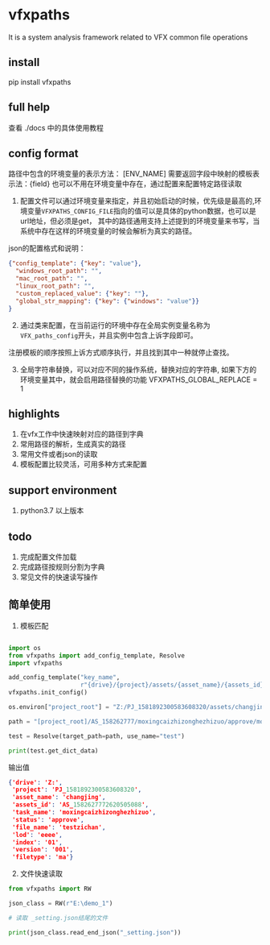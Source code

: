 # vfxpaths
It is a system analysis framework related to VFX common file operations

## install

pip install vfxpaths

## full help

查看 ./docs 中的具体使用教程


## config format

路径中包含的环境变量的表示方法： [ENV_NAME]
需要返回字段中映射的模板表示法：{field}
也可以不用在环境变量中存在，通过配置来配置特定路径读取

1. 配置文件可以通过环境变量来指定，并且初始启动的时候，优先级是最高的,环境变量`VFXPATHS_CONFIG_FILE`指向的值可以是具体的python数据，也可以是url地址，但必须是get，
其中的路径通用支持上述提到的环境变量来书写，当系统中存在这样的环境变量的时候会解析为真实的路径。

json的配置格式和说明：

```json
{"config_template": {"key": "value"},
  "windows_root_path": "",
  "mac_root_path": "",
  "linux_root_path": "",
  "custom_replaced_value": {"key": ""},
  "global_str_mapping": {"key": {"windows": "value"}}
}
```

2. 通过类来配置，在当前运行的环境中存在全局实例变量名称为`VFX_paths_config`开头，并且实例中包含上诉字段即可。

注册模板的顺序按照上诉方式顺序执行，并且找到其中一种就停止查找。

3. 全局字符串替换，可以对应不同的操作系统，替换对应的字符串, 如果下方的环境变量其中，就会启用路径替换的功能
VFXPATHS_GLOBAL_REPLACE = 1


## highlights

1. 在vfx工作中快速映射对应的路径到字典
2. 常用路径的解析，生成真实的路径
3. 常用文件或者json的读取
4. 模板配置比较灵活，可用多种方式来配置

## support environment

1. python3.7 以上版本

## todo

1. 完成配置文件加载
2. 完成路径按规则分割为字典
3. 常见文件的快速读写操作


## 简单使用

1. 模板匹配

```python

import os
from vfxpaths import add_config_template, Resolve
import vfxpaths

add_config_template("key_name", 
                    r"{drive}/{project}/assets/{asset_name}/{assets_id}/{task_name}/{status}/{task_name}/{file_name}_{level}_{index}_v{version}.{filetype}")
vfxpaths.init_config()

os.environ["project_root"] = "Z:/PJ_1581892300583608320/assets/changjing"

path = "[project_root]/AS_158262777/moxingcaizhizonghezhizuo/approve/moxingcaizhizonghezhizuo/testzichan_eeee_01_v001.ma"

test = Resolve(target_path=path, use_name="test")

print(test.get_dict_data)

```

输出值

```json
{'drive': 'Z:',
 'project': 'PJ_1581892300583608320',
 'asset_name': 'changjing',
 'assets_id': 'AS_1582627772620505088',
 'task_name': 'moxingcaizhizonghezhizuo',
 'status': 'approve',
 'file_name': 'testzichan',
 'lod': 'eeee',
 'index': '01',
 'version': '001',
 'filetype': 'ma'}
```

2. 文件快速读取

```python
from vfxpaths import RW

json_class = RW(r"E:\demo_1")

# 读取 _setting.json结尾的文件

print(json_class.read_end_json("_setting.json"))
```

